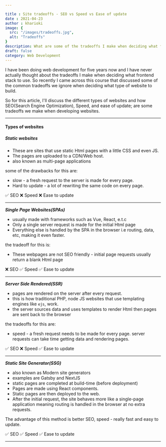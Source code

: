```yaml
---

title : Site tradeoffs - SEO vs Speed vs Ease of update
date : 2021-04-23
author : kharioki
image: {
  src: "/images/tradeoffs.jpg",
  alt: "Tradeoffs"
}
description: What are some of the tradeoffs I make when deciding what frontend stack to use
draft: false
category: Web Development
---
```


I have been doing web development for five years now and I have never actually thought about the tradeoffs I make when deciding what frontend stack to use. So recently I came across this course that discussed some of the common tradeoffs we ignore when deciding what type of website to build. 

So for this article, I'll discuss the different types of websites and how SEO(Search Engine Optimization), Speed, and ease of update; are some tradeoffs we make when developing websites.
___

#### Types of websites

##### _Static websites_
- These are sites that use static Html pages with a little CSS and even JS.
- The pages are uploaded to a CDN/Web host.
- also known as multi-page applications

some of the drawbacks for this are:
* slow - a fresh request to the server is made for every page.
* Hard to update - a lot of rewriting the same code on every page.

:white_check_mark: SEO     :x: Speed     :x: Ease to update

___

**_Single Page Websites(SPAs)_**
- usually made with frameworks such as Vue, React, e.t.c
- Only a single server request is made for the initial Html page
- Everything else is handled by the SPA in the browser i.e routing, data, etc, making it even faster.

the tradeoff for this is:
* These webpages are not SEO friendly - initial page requests usually return a blank Html page

:x: SEO     :white_check_mark: Speed     :white_check_mark: Ease to update
___

**_Server Side Rendered(SSR)_**
- pages are rendered on the server after every request.
- this is how traditional PHP, node JS websites that use templating engines like `ejs`, work.
- the server sources data and uses templates to render Html then pages are sent back to the browser

the tradeoffs for this are:
* speed - a fresh request needs to be made for every page. server requests can take time getting data and rendering pages.

:white_check_mark: SEO     :x: Speed     :white_check_mark: Ease to update
___

**_Static Site Generator(SSG)_**
- also known as Modern site generators
- examples are Gatsby and NextJS
- static pages are completed at build-time (before deployment)
- Pages are made using React components.
- Static pages are then deployed to the web.
- After the initial request, the site behaves more like a single-page application meaning routing is handled in the browser at no extra requests.

The advantage of this method is better SEO, speed - really fast and easy to update.

:white_check_mark: SEO :white_check_mark: Speed   :white_check_mark: Ease to update

___
